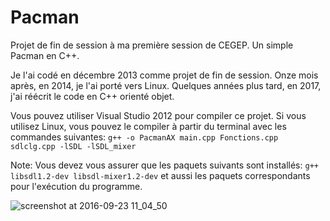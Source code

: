 # Pacman
Projet de fin de session à ma première session de CEGEP. Un simple Pacman en C++. 

Je l'ai codé en décembre 2013 comme projet de fin de session. Onze mois après, en 2014, je l'ai porté vers Linux. Quelques années plus tard, en 2017, j'ai réécrit le code en C++ orienté objet. 

Vous pouvez utiliser Visual Studio 2012 pour compiler ce projet. Si vous utilisez Linux, vous pouvez le compiler à partir du terminal avec les commandes suivantes: 
`g++ -o PacmanAX main.cpp Fonctions.cpp sdlclg.cpp -lSDL -lSDL_mixer`

Note: Vous devez vous assurer que les paquets suivants sont installés: `g++ libsdl1.2-dev libsdl-mixer1.2-dev` et aussi les paquets correspondants pour l'exécution du programme. 

![screenshot at 2016-09-23 11_04_50](https://cloud.githubusercontent.com/assets/6194072/18793261/e78e80c2-8187-11e6-8595-bf63733eac18.png)

